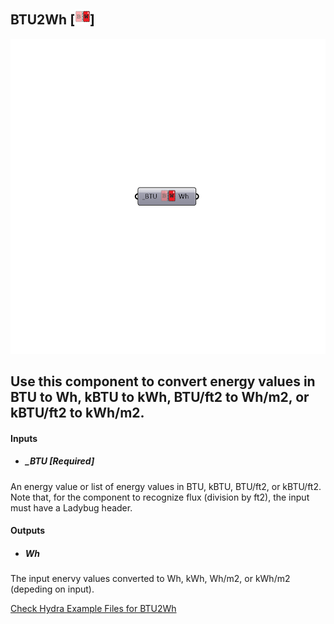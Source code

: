 ## BTU2Wh [![](../../images/icons/BTU2Wh.png)]

![](../../images/components/BTU2Wh.png)

Use this component to convert energy values in BTU to Wh, kBTU to kWh, BTU/ft2 to Wh/m2, or kBTU/ft2 to kWh/m2.
 -
 

#### Inputs
* ##### _BTU [Required]
An energy value or list of energy values in BTU, kBTU, BTU/ft2, or kBTU/ft2.  Note that, for the component to recognize flux (division by ft2), the input must have a Ladybug header.

#### Outputs
* ##### Wh
The input enervy values converted to Wh, kWh, Wh/m2, or kWh/m2 (depeding on input).


[Check Hydra Example Files for BTU2Wh](https://hydrashare.github.io/hydra/index.html?keywords=Ladybug_BTU2Wh)